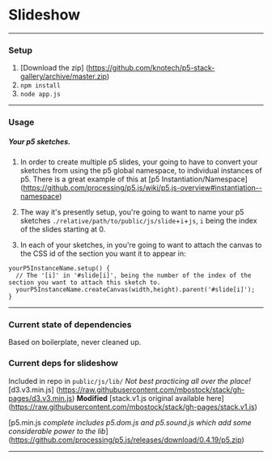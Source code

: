 # Slideshow

---

### Setup
1. [Download the zip] (https://github.com/knotech/p5-stack-gallery/archive/master.zip)
2. `npm install`
3. `node app.js`

---

### Usage

##### Your p5 sketches.
1. In order to create multiple p5 slides, your going to have to convert your sketches from using the p5 global
namespace, to individual instances of p5. There is a great example of this at [p5 Instantiation/Namespace]
(https://github.com/processing/p5.js/wiki/p5.js-overview#instantiation--namespace)

2. The way it's presently setup, you're going to want to name your p5 sketches
`./relative/path/to/public/js/slide`+`i`+`js`, `i` being the index of the slides starting at 0.

3. In each of your sketches, in you're going to want to attach the canvas to the CSS id of the section you want it to
appear in:
  ```
  yourP5InstanceName.setup() {
    // The '[i]' in '#slide[i]', being the number of the index of the section you want to attach this sketch to.
    yourP5InstanceName.createCanvas(width,height).parent('#slide[i]'); 
  }
  ```

---

### Current state of dependencies

Based on boilerplate, never cleaned up.

### Current deps for slideshow
Included in repo in `public/js/lib/` *Not best practicing all over the place!* 
[d3.v3.min.js] (https://raw.githubusercontent.com/mbostock/stack/gh-pages/d3.v3.min.js)
**Modified** [stack.v1.js original available here] (https://raw.githubusercontent.com/mbostock/stack/gh-pages/stack.v1.js)

[p5.min.js *complete includes p5.dom.js and p5.sound.js which add some considerable power to the lib*] (https://github.com/processing/p5.js/releases/download/0.4.19/p5.zip)

---
